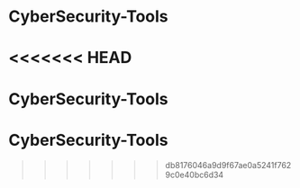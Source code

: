 # CyberSecurity-Tools
<<<<<<< HEAD
=======
# CyberSecurity-Tools
# CyberSecurity-Tools
>>>>>>> db8176046a9d9f67ae0a5241f7629c0e40bc6d34
